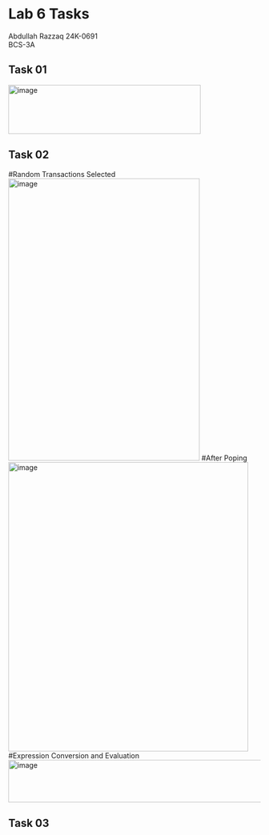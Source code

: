 # Lab 6 Tasks
Abdullah Razzaq 
24K-0691  
BCS-3A  

## Task 01
<img width="384" height="98" alt="image" src="https://github.com/user-attachments/assets/50becf0e-ba7a-48ff-ade9-83664a92b14e" />

## Task 02
#Random Transactions Selected
<img width="382" height="564" alt="image" src="https://github.com/user-attachments/assets/24165c2a-6c31-4f33-9919-578449de66bf" />
#After Poping
<img width="479" height="578" alt="image" src="https://github.com/user-attachments/assets/687c52a3-395f-4b57-8520-bc776cd15e63" />
#Expression Conversion and Evaluation
<img width="516" height="85" alt="image" src="https://github.com/user-attachments/assets/5c2c1c3d-ebac-4f5e-9cf0-e4506941b66d" />

## Task 03
